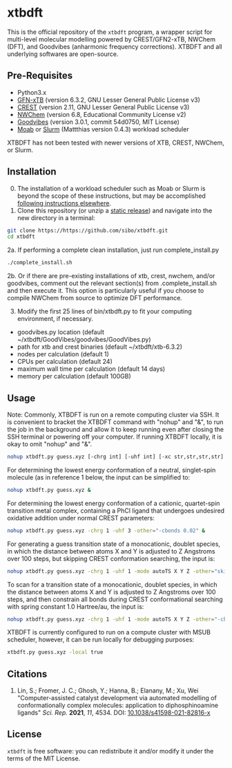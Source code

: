 # xtbdft

This is the official repository of the `xtbdft` program, a wrapper script for multi-level molecular modelling powered by CREST/GFN2-xTB, NWChem (DFT), and Goodvibes (anharmonic frequency corrections). XTBDFT and all underlying softwares are open-source.

## Pre-Requisites
- Python3.x
- [GFN-xTB](https://github.com/grimme-lab/xtb/releases) (version 6.3.2, GNU Lesser General Public License v3)
- [CREST](https://github.com/grimme-lab/crest/releases) (version 2.11, GNU Lesser General Public License v3)
- [NWChem](https://github.com/nwchemgit/nwchem/releases) (version 6.8, Educational Community License v2)
- [Goodvibes](https://github.com/patonlab/GoodVibes/tree/54d0750b0ba7aa9121c284519271a9a0bd0764a9) (version 3.0.1, commit 54d0750, MIT License)
- [Moab](https://adaptivecomputing.com/moab-hpc-suite/) or [Slurm](https://github.com/mattthias/slurm) (Mattthias version 0.4.3) workload scheduler

XTBDFT has not been tested with newer versions of XTB, CREST, NWChem, or Slurm. 

## Installation
0. The installation of a workload scheduler such as Moab or Slurm is beyond the scope of these instructions, but may be accomplished [following instructions elsewhere](http://web.archive.org/web/20210708045411/https://blog.llandsmeer.com/tech/2020/03/02/slurm-single-instance.html).
2. Clone this repository (or unzip a [static release](https://github.com/sibo/xtbdft/releases/latest)) and navigate into the new directory in a terminal:
```bash
git clone https://https://github.com/sibo/xtbdft.git
cd xtbdft
```
2a. If performing a complete clean installation, just run complete_install.py
```bash
./complete_install.sh
```
2b. Or if there are pre-existing installations of xtb, crest, nwchem, and/or goodvibes, comment out the relevant section(s) from .complete_install.sh and then execute it. This option is particularly useful if you choose to compile NWChem from source to optimize DFT performance.

3. Modify the first 25 lines of bin/xtbdft.py to fit your computing environment, if necessary.
- goodvibes.py location (default ~/xtbdft/GoodVibes/goodvibes/GoodVibes.py)
- path for xtb and crest binaries (default ~/xtbdft/xtb-6.3.2)
- nodes per calculation (default 1)
- CPUs per calculation (default 24)
- maximum wall time per calculation (default 14 days)
- memory per calculation (default 100GB)

## Usage
Note: Commonly, XTBDFT is run on a remote computing cluster via SSH. It is convenient to bracket the XTBDFT command with "nohup" and "&", to run the job in the background and allow it to keep running even after closing the SSH terminal or powering off your computer. If running XTBDFT locally, it is okay to omit "nohup" and "&".

```bash
nohup xtbdft.py guess.xyz [-chrg int] [-uhf int] [-xc str,str,str,str] [-bs str,str,str,str] [-mode autoConf|autoTS] [-other=["skipCrest"|crestParameters] &
```
For determining the lowest energy conformation of a neutral, singlet-spin molecule (as in reference 1 below, the input can be simplified to:
```bash
nohup xtbdft.py guess.xyz &
```
For determining the lowest energy conformation of a cationic, quartet-spin transition metal complex, containing a PhCl ligand that undergoes undesired oxidative addition under normal CREST parameters:
```bash
nohup xtbdft.py guess.xyz -chrg 1 -uhf 3 -other="-cbonds 0.02" &
```
For generating a guess transition state of a monocationic, doublet species, in which the distance between atoms X and Y is adjusted to Z Angstroms over 100 steps, but skipping CREST conformation searching, the input is:
```bash
nohup xtbdft.py guess.xyz -chrg 1 -uhf 1 -mode autoTS X Y Z -other="skipCrest" &
```
To scan for a transition state of a monocationic, doublet species, in which the distance between atoms X and Y is adjusted to Z Angstroms over 100 steps, and then constrain all bonds during CREST conformational searching with spring constant 1.0 Hartree/au, the input is:
```bash
nohup xtbdft.py guess.xyz -chrg 1 -uhf 1 -mode autoTS X Y Z -other="-cbonds 1.0" &
```
XTBDFT is currently configured to run on a compute cluster with MSUB scheduler, however, it can be run locally for debugging purposes:
```bash
xtbdft.py guess.xyz -local true
```


## Citations

1. Lin, S.; Fromer, J. C.; Ghosh, Y.; Hanna, B.; Elanany, M.; Xu, Wei "Computer-assisted catalyst development via automated modelling of conformationally complex molecules: application to diphosphinoamine ligands" <i>Sci. Rep.</i> <b>2021</b>, <i>11</i>, 4534. DOI: <a href="https://doi.org/10.1038/s41598-021-82816-x">10.1038/s41598-021-82816-x</a>

## License

`xtbdft` is free software: you can redistribute it and/or modify it under
the terms of the MIT License.


